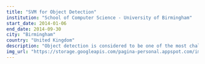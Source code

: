 ```yaml
---
title: "SVM for Object Detection"
institution: "School of Computer Science - University of Birmingham"
start_date: 2014-01-06
end_date: 2014-09-30
city: "Birmingham"
country: "United Kingdom"
description: "Object detection is considered to be one of the most challenging computer vision tasks, it consists in finding instances of generic objects in images and video. The object detection process consist of three basic components: object search, feature extraction and classification algorithm. One of the most popular classification techniques for the object detection task is Support Vector Machine (SVM). Even though this classifier can make use of kernel functions to discriminate data more accurately, most of the existing applications make use of linear kernels. We argue that the use of different kernels will improve the performance of this kind of systems. In this work the average performance of an object detection system using a SVM classifier trained using different kernels was compared against the PASCAL Visual Object Classes (VOC) benchmark. Findings indicate that the use of a Radial Basis Function (RBF) kernel can improve the average precision of an object detector system up to 15% according to the object to be detected"
img_url: "https://storage.googleapis.com/pagina-personal.appspot.com/img_research/img_projects/obj_det.png"
---
```

